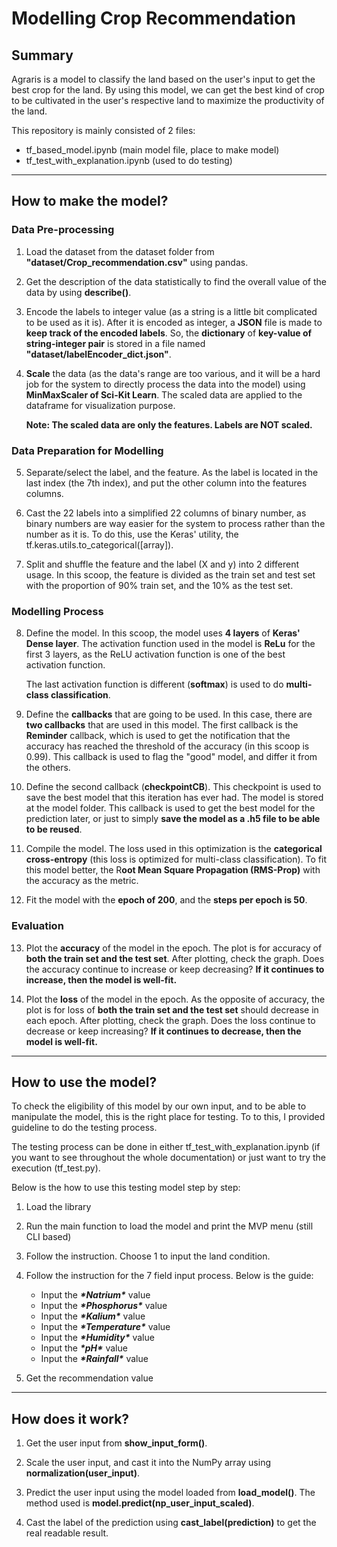 # Modelling Crop Recommendation



## Summary

Agraris is a model to classify the land based on the user's input to get the best crop for the land. By using this model, we can get the best kind of crop to be cultivated in the user's respective land to maximize the productivity of the land.

This repository is mainly consisted of 2 files:

- tf_based_model.ipynb (main model file, place to make model)
- tf_test_with_explanation.ipynb  (used to do testing)

------



## How to make the model?

### Data Pre-processing

1. Load the dataset from the dataset folder from **"dataset/Crop_recommendation.csv"** using pandas.

2. Get the description of the data statistically to find the overall value of the data by using **describe()**.

3. Encode the labels to integer value (as a string is a little bit complicated to be used as it is). After it is encoded as integer, a **JSON** file is made to **keep track of the encoded labels**. So, the **dictionary** of **key-value of string-integer pair** is stored in a file named **"dataset/labelEncoder_dict.json"**.

4. **Scale** the data (as the data's range are too various, and it will be a hard job for the system to directly process the data into the model) using **MinMaxScaler of Sci-Kit Learn**. The scaled data are applied to the dataframe for visualization purpose.

   **Note: The scaled data are only the features. Labels are NOT scaled.**



### Data Preparation for Modelling

5. Separate/select the label, and the feature. As the label is located in the last index (the 7th index), and put the other column into the features columns.

6. Cast the 22 labels into a simplified 22 columns of binary number, as binary numbers are way easier for the system to process rather than the number as it is. To do this, use the Keras' utility, the tf.keras.utils.to_categorical([array]).

7. Split and shuffle the feature and the label (X and y) into 2 different usage. In this scoop, the feature is divided as the train set and test set with the proportion of 90% train set, and the 10% as the test set.



### Modelling Process

8. Define the model. In this scoop, the model uses **4 layers** of **Keras' Dense layer**. The activation function used in the model is **ReLu** for the first 3 layers, as the ReLU activation function is one of the best activation function.

   The last activation function is different (**softmax**) is used to do **multi-class classification**.

9. Define the **callbacks** that are going to be used. In this case, there are **two callbacks** that are used in this model. The first callback is the **Reminder** callback, which is used to get the notification that the accuracy has reached the threshold of the accuracy (in this scoop is 0.99). This callback is used to flag the "good" model, and differ it from the others.

10. Define the second callback (**checkpointCB**). This checkpoint is used to save the best model that this iteration has ever had. The model is stored at the model folder. This callback is used to get the best model for the prediction later, or just to simply **save the model as a .h5 file to be able to be reused**.

11. Compile the model. The loss used in this optimization is the **categorical cross-entropy** (this loss is optimized for multi-class classification). To fit this model better, the R**oot Mean Square Propagation (RMS-Prop)** with the accuracy as the metric.

12. Fit the model with the **epoch of 200**, and the **steps per epoch is 50**.



### Evaluation

13. Plot the **accuracy** of the model in the epoch. The plot is for accuracy of **both the train set and the test set**. After plotting, check the graph. Does the accuracy continue to increase or keep decreasing? **If it continues to increase, then the model is well-fit.**

14. Plot the **loss** of the model in the epoch. As the opposite of accuracy, the plot is for loss of **both the train set and the test set** should decrease in each epoch. After plotting, check the graph. Does the loss continue to decrease or keep increasing? **If it continues to decrease, then the model is well-fit.**

------

##  How to use the model?

To check the eligibility of this model by our own input, and to be able to manipulate the model, this is the right place for testing. To to this, I provided guideline to do the testing process.

The testing process can be done in either tf_test_with_explanation.ipynb (if you want to see throughout the whole documentation) or just want to try the execution (tf_test.py).



Below is the how to use this testing model step by step:

1. Load the library

2. Run the main function to load the model and print the MVP menu (still CLI based)

3. Follow the instruction. Choose 1 to input the land condition.

4. Follow the instruction for the 7 field input process. Below is the guide:

	- Input the ***\*Natrium\**** value
	- Input the ***\*Phosphorus\**** value
	- Input the ***\*Kalium\**** value
	- Input the ***\*Temperature\**** value
	- Input the ***\*Humidity\**** value
	- Input the ***\*pH\**** value
	- Input the ***\*Rainfall\**** value

5. Get the recommendation value

------

## How does it work?

1. Get the user input from **show_input_form()**.

2. Scale the user input, and cast it into the NumPy array using **normalization(user_input)**.

3. Predict the user input using the model loaded from **load_model()**. The method used is **model.predict(np_user_input_scaled)**.

4. Cast the label of the prediction using **cast_label(prediction)** to get the real readable result.
